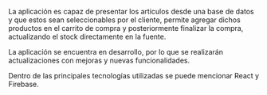 La aplicación es capaz de presentar los articulos desde una base de datos y que estos sean seleccionables por el cliente, permite agregar dichos productos en el carrito de compra y posteriormente finalizar la compra, actualizando el stock directamente en la fuente.

La aplicación se encuentra en desarrollo, por lo que se realizarán actualizaciones con mejoras y nuevas funcionalidades.

Dentro de las principales tecnologías utilizadas se puede mencionar React y Firebase.

